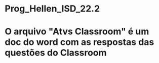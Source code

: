 # Prog_Hellen_ISD_22.2
# O arquivo "Atvs Classroom" é um doc do word com as respostas das questões do Classroom
